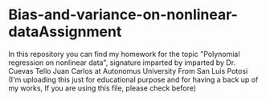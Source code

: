 # Bias-and-variance-on-nonlinear-dataAssignment
In this repository you can find my homework for the topic "Polynomial regression on nonlinear data", signature imparted by imparted by Dr. Cuevas Tello Juan Carlos at Autonomus University From San Luis Potosi (I'm uploading this just for educational purpose and for having a back up of my works, If you are using this file, please check before)
